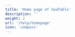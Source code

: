 ```yaml
---
title: 'Home page of SeaTable'
description: ''
weight: 2
url: '/help/homepage'
icon: 'compass'
---
```

